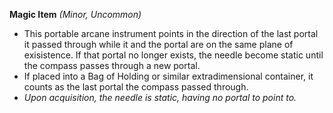 **Magic Item** 
_(Minor, Uncommon)_ 
- This portable arcane instrument points in the direction of the last portal it passed through while it and the portal are on the same plane of exisistence. If that portal no longer exists, the needle become static until the compass passes through a new portal.
- If placed into a Bag of Holding or similar extradimensional container, it counts as the last portal the compass passed through.
- *Upon acquisition, the needle is static, having no portal to point to.*